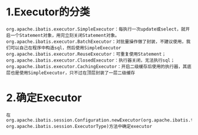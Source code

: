# 1.Executor的分类
    org.apache.ibatis.executor.SimpleExecutor：每执行一次update或select，就开启一个Statement对象，用完立刻关闭Statement对象。
    org.apache.ibatis.executor.BatchExecutor：对批量操作做了封装，不建议使用，我们可以自己在程序中构造sql，然后使用SimpleExecutor
    org.apache.ibatis.executor.ReuseExecutor：可重复使用Statement；
    org.apache.ibatis.executor.ClosedExecutor：执行器关闭，无法执行sql；
    org.apache.ibatis.executor.CachingExecutor：开启二级缓存后使用的执行器，其底层也是使用SimpleExecutor，只不过在顶层封装了一层二级缓存
    
# 2.确定Executor
    在org.apache.ibatis.session.Configuration.newExecutor(org.apache.ibatis.transaction.Transaction, org.apache.ibatis.session.ExecutorType)方法中确定executor
    